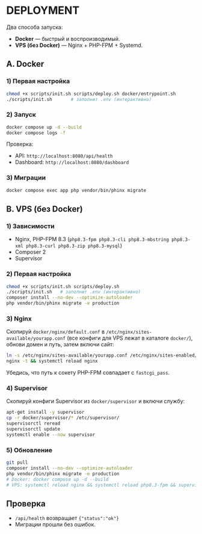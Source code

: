 # DEPLOYMENT

Два способа запуска:
- **Docker** — быстрый и воспроизводимый.
- **VPS (без Docker)** — Nginx + PHP-FPM + Systemd.

## A. Docker

### 1) Первая настройка

```bash
chmod +x scripts/init.sh scripts/deploy.sh docker/entrypoint.sh
./scripts/init.sh       # заполнит .env (интерактивно)
```

### 2) Запуск

```bash
docker compose up -d --build
docker compose logs -f
```

Проверка:

* API: `http://localhost:8080/api/health`
* Dashboard: `http://localhost:8080/dashboard`

### 3) Миграции

```bash
docker compose exec app php vendor/bin/phinx migrate
```

## B. VPS (без Docker)

### 1) Зависимости

* Nginx, PHP-FPM 8.3 (`php8.3-fpm php8.3-cli php8.3-mbstring php8.3-xml php8.3-curl php8.3-zip php8.3-mysql`)
* Composer 2
* Supervisor

### 2) Первая настройка

```bash
chmod +x scripts/init.sh scripts/deploy.sh
./scripts/init.sh   # заполнит .env (интерактивно)
composer install --no-dev --optimize-autoloader
php vendor/bin/phinx migrate -e production
```

### 3) Nginx

Скопируй `docker/nginx/default.conf` в `/etc/nginx/sites-available/yourapp.conf` (все конфиги для VPS лежат в каталоге `docker/`), обнови домен и путь, затем включи сайт:

```bash
ln -s /etc/nginx/sites-available/yourapp.conf /etc/nginx/sites-enabled/yourapp.conf
nginx -t && systemctl reload nginx
```

Убедись, что путь к сокету PHP-FPM совпадает с `fastcgi_pass`.

### 4) Supervisor

Скопируй конфиги Supervisor из `docker/supervisor` и включи службу:

```bash
apt-get install -y supervisor
cp -r docker/supervisor/* /etc/supervisor/
supervisorctl reread
supervisorctl update
systemctl enable --now supervisor
```

### 5) Обновление

```bash
git pull
composer install --no-dev --optimize-autoloader
php vendor/bin/phinx migrate -e production
# Docker: docker compose up -d --build
# VPS: systemctl reload nginx && systemctl reload php8.3-fpm && supervisorctl reload
```

## Проверка

* `/api/health` возвращает `{"status":"ok"}`
* Миграции прошли без ошибок.

